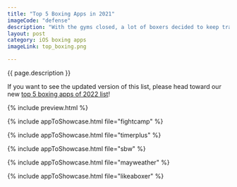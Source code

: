 ```yaml
---
title: "Top 5 Boxing Apps in 2021"
imageCode: "defense"
description: "With the gyms closed, a lot of boxers decided to keep training using apps. While they'll never be as good as a trainer, these boxing apps will provide you with a good workout and keep you motivated. Here are our favorites."
layout: post
category: iOS boxing apps
imageLink: top_boxing.png

---
```


{{ page.description }}

If you want to see the updated version of this list, please head toward our new [top 5 boxing apps of 2022 list](/best-ios-boxing-apps-in-2022/)!

{% include preview.html %}

{% include appToShowcase.html file="fightcamp" %}

{% include appToShowcase.html file="timerplus" %}

{% include appToShowcase.html file="sbw" %}

{% include appToShowcase.html file="mayweather" %}

{% include appToShowcase.html file="likeaboxer" %}